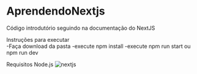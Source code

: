 # AprendendoNextjs
Código introdutório seguindo na documentação do NextJS

Instruções para executar<br>
-Faça download da pasta
-execute npm install
-execute npm run start ou npm run dev

Requisitos Node.js
![nextjs](https://miro.medium.com/max/1000/0*hXm4rb8UAf5DEhZ2.png)
